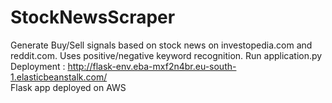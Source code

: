 # StockNewsScraper
Generate Buy/Sell signals based on stock news on investopedia.com and reddit.com. Uses positive/negative keyword recognition. 
Run application.py
<br>
Deployment : http://flask-env.eba-mxf2n4br.eu-south-1.elasticbeanstalk.com/
<br>
Flask app deployed on AWS
